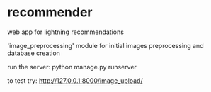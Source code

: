 # recommender
web app for lightning recommendations

'image_preprocessing' module for initial images preprocessing and database creation

run the server: python manage.py runserver

to test try: http://127.0.0.1:8000/image_upload/
